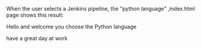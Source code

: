 When the user selects a Jenkins pipeline, the "python language" ,index.html page shows this result:

Hello and welcome
you choose the Python language

have a great day at work
